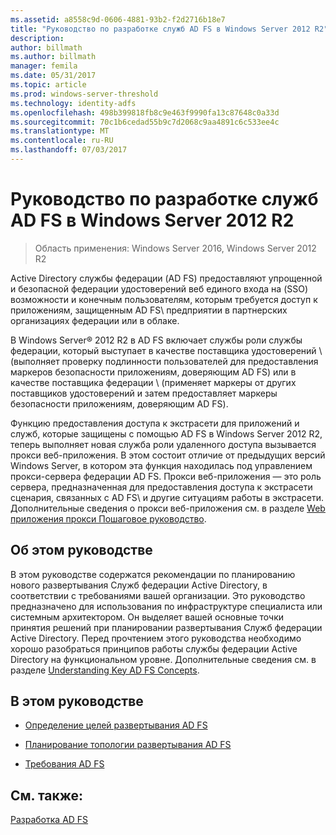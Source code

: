 ```yaml
---
ms.assetid: a8558c9d-0606-4881-93b2-f2d2716b18e7
title: "Руководство по разработке служб AD FS в Windows Server 2012 R2"
description: 
author: billmath
ms.author: billmath
manager: femila
ms.date: 05/31/2017
ms.topic: article
ms.prod: windows-server-threshold
ms.technology: identity-adfs
ms.openlocfilehash: 498b399818fb8c9e463f9990fa13c87648c0a33d
ms.sourcegitcommit: 70c1b6cedad55b9c7d2068c9aa4891c6c533ee4c
ms.translationtype: MT
ms.contentlocale: ru-RU
ms.lasthandoff: 07/03/2017
---
```

# <a name="ad-fs-design-guide-in-windows-server-2012-r2"></a>Руководство по разработке служб AD FS в Windows Server 2012 R2

>Область применения: Windows Server 2016, Windows Server 2012 R2

Active Directory службы федерации \(AD FS\) предоставляют упрощенной и безопасной федерации удостоверений веб единого входа на \(SSO\) возможности и конечным пользователям, которым требуется доступ к приложениям, защищенным AD FS\ предприятии в партнерских организациях федерации или в облаке.  
  
В Windows Server® 2012 R2 в AD FS включает службы роли службы федерации, который выступает в качестве поставщика удостоверений \ (выполняет проверку подлинности пользователей для предоставления маркеров безопасности приложениям, доверяющим AD FS\) или в качестве поставщика федерации \ (применяет маркеры от других поставщиков удостоверений и затем предоставляет маркеры безопасности приложениям, доверяющим AD FS\).  
  
Функцию предоставления доступа к экстрасети для приложений и служб, которые защищены с помощью AD FS в Windows Server 2012 R2, теперь выполняет новая служба роли удаленного доступа вызывается прокси веб-приложения. В этом состоит отличие от предыдущих версий Windows Server, в котором эта функция находилась под управлением прокси-сервера федерации AD FS. Прокси веб-приложения — это роль сервера, предназначенная для предоставления доступа к экстрасети сценария, связанных с AD FS\ и другие ситуациям работы в экстрасети. Дополнительные сведения о прокси веб-приложения см. в разделе [Web приложения прокси Пошаговое руководство](https://technet.microsoft.com/library/dn280944.aspx).  
  
## <a name="about-this-guide"></a>Об этом руководстве  
В этом руководстве содержатся рекомендации по планированию нового развертывания Служб федерации Active Directory, в соответствии с требованиями вашей организации. Это руководство предназначено для использования по инфраструктуре специалиста или системным архитектором. Он выделяет вашей основные точки принятия решений при планировании развертывания Служб федерации Active Directory. Перед прочтением этого руководства необходимо хорошо разобраться принципов работы службы федерации Active Directory на функциональном уровне. Дополнительные сведения см. в разделе [Understanding Key AD FS Concepts](../../ad-fs/technical-reference/Understanding-Key-AD-FS-Concepts.md).  
  
## <a name="in-this-guide"></a>В этом руководстве  
  
-   [Определение целей развертывания AD FS](Identify-Your-AD-FS-Deployment-Goals.md)  
  
-   [Планирование топологии развертывания AD FS](Plan-Your-AD-FS-Deployment-Topology.md)  
  
-   [Требования AD FS](AD-FS-Requirements.md)  
  
  
## <a name="see-also"></a>См. также:  
[Разработка AD FS](../../ad-fs/AD-FS-Design.md)  
  

